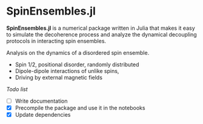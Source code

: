 # SpinEnsembles.jl

**SpinEnsembles.jl** is a numerical package written in Julia that makes it easy to simulate the decoherence process and analyze the dynamical decoupling protocols in interacting spin ensembles.

Analysis on the dynamics of a disordered spin ensemble.

- Spin 1/2, positional disorder, randomly distributed
- Dipole-dipole interactions of unlike spins, 
- Driving by external magnetic fields

*Todo list*
- [ ] Write documentation 
- [X] Precompile the package and use it in the notebooks
- [X] Update dependencies